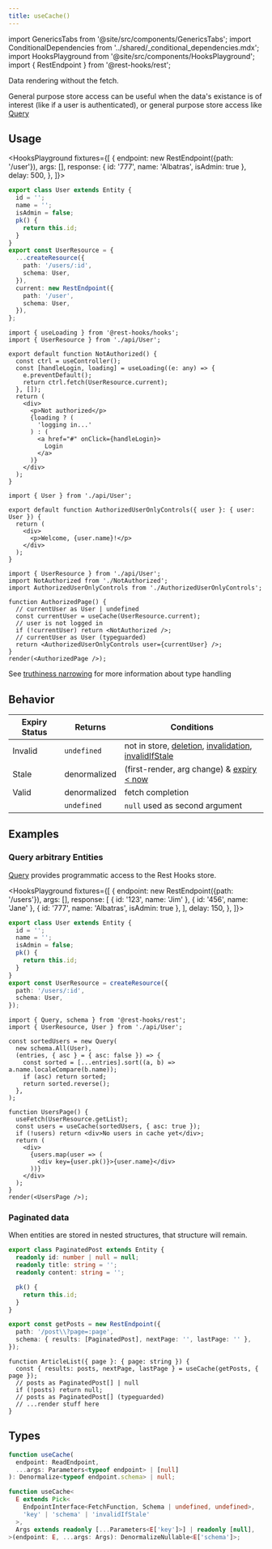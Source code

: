 ```yaml
---
title: useCache()
---
```


<head>
  <title>useCache() - Accessing Rest Hooks data without fetching</title>
</head>

import GenericsTabs from '@site/src/components/GenericsTabs';
import ConditionalDependencies from '../shared/\_conditional_dependencies.mdx';
import HooksPlayground from '@site/src/components/HooksPlayground';
import { RestEndpoint } from '@rest-hooks/rest';

Data rendering without the fetch.

General purpose store access can be useful when the data's existance is of interest (like if a user is authenticated),
or general purpose store access like [Query](/rest/api/Query)

## Usage

<HooksPlayground fixtures={[
{
endpoint: new RestEndpoint({path: '/user'}),
args: [],
response: { id: '777', name: 'Albatras', isAdmin: true },
delay: 500,
},
]}>

```ts title="api/User" collapsed
export class User extends Entity {
  id = '';
  name = '';
  isAdmin = false;
  pk() {
    return this.id;
  }
}
export const UserResource = {
  ...createResource({
    path: '/users/:id',
    schema: User,
  }),
  current: new RestEndpoint({
    path: '/user',
    schema: User,
  }),
};
```

```tsx title="NotAuthorized" collapsed
import { useLoading } from '@rest-hooks/hooks';
import { UserResource } from './api/User';

export default function NotAuthorized() {
  const ctrl = useController();
  const [handleLogin, loading] = useLoading((e: any) => {
    e.preventDefault();
    return ctrl.fetch(UserResource.current);
  }, []);
  return (
    <div>
      <p>Not authorized</p>
      {loading ? (
        'logging in...'
      ) : (
        <a href="#" onClick={handleLogin}>
          Login
        </a>
      )}
    </div>
  );
}
```

```tsx title="AuthorizedUserOnlyControls" collapsed
import { User } from './api/User';

export default function AuthorizedUserOnlyControls({ user }: { user: User }) {
  return (
    <div>
      <p>Welcome, {user.name}!</p>
    </div>
  );
}
```

```tsx title="AuthorizedPage"
import { UserResource } from './api/User';
import NotAuthorized from './NotAuthorized';
import AuthorizedUserOnlyControls from './AuthorizedUserOnlyControls';

function AuthorizedPage() {
  // currentUser as User | undefined
  const currentUser = useCache(UserResource.current);
  // user is not logged in
  if (!currentUser) return <NotAuthorized />;
  // currentUser as User (typeguarded)
  return <AuthorizedUserOnlyControls user={currentUser} />;
}
render(<AuthorizedPage />);
```

</HooksPlayground>

See [truthiness narrowing](https://www.typescriptlang.org/docs/handbook/2/narrowing.html#truthiness-narrowing) for
more information about type handling

## Behavior

| Expiry Status | Returns      | Conditions                                                                                                                                                                   |
| ------------- | ------------ | ---------------------------------------------------------------------------------------------------------------------------------------------------------------------------- |
| Invalid       | `undefined`  | not in store, [deletion](/rest/api/createResource#delete), [invalidation](./Controller.md#invalidate), [invalidIfStale](../concepts/expiry-policy.md#endpointinvalidifstale) |
| Stale         | denormalized | (first-render, arg change) & [expiry &lt; now](../concepts/expiry-policy.md)                                                                                                 |
| Valid         | denormalized | fetch completion                                                                                                                                                             |
|               | `undefined`  | `null` used as second argument                                                                                                                                               |

<ConditionalDependencies hook="useCache" />

## Examples

### Query arbitrary Entities

[Query](/rest/api/Query) provides programmatic access to the Rest Hooks store.

<HooksPlayground fixtures={[
{
endpoint: new RestEndpoint({path: '/users'}),
args: [],
response: [
{ id: '123', name: 'Jim' },
{ id: '456', name: 'Jane' },
{ id: '777', name: 'Albatras', isAdmin: true },
],
delay: 150,
},
]}>

```ts title="api/User.ts" collapsed
export class User extends Entity {
  id = '';
  name = '';
  isAdmin = false;
  pk() {
    return this.id;
  }
}
export const UserResource = createResource({
  path: '/users/:id',
  schema: User,
});
```

```tsx title="UsersPage.tsx" {15}
import { Query, schema } from '@rest-hooks/rest';
import { UserResource, User } from './api/User';

const sortedUsers = new Query(
  new schema.All(User),
  (entries, { asc } = { asc: false }) => {
    const sorted = [...entries].sort((a, b) => a.name.localeCompare(b.name));
    if (asc) return sorted;
    return sorted.reverse();
  },
);

function UsersPage() {
  useFetch(UserResource.getList);
  const users = useCache(sortedUsers, { asc: true });
  if (!users) return <div>No users in cache yet</div>;
  return (
    <div>
      {users.map(user => (
        <div key={user.pk()}>{user.name}</div>
      ))}
    </div>
  );
}
render(<UsersPage />);
```

</HooksPlayground>

### Paginated data

When entities are stored in nested structures, that structure will remain.

```typescript
export class PaginatedPost extends Entity {
  readonly id: number | null = null;
  readonly title: string = '';
  readonly content: string = '';

  pk() {
    return this.id;
  }
}

export const getPosts = new RestEndpoint({
  path: '/post\\?page=:page',
  schema: { results: [PaginatedPost], nextPage: '', lastPage: '' },
});
```

```tsx
function ArticleList({ page }: { page: string }) {
  const { results: posts, nextPage, lastPage } = useCache(getPosts, { page });
  // posts as PaginatedPost[] | null
  if (!posts) return null;
  // posts as PaginatedPost[] (typeguarded)
  // ...render stuff here
}
```

## Types

<GenericsTabs>

```typescript
function useCache(
  endpoint: ReadEndpoint,
  ...args: Parameters<typeof endpoint> | [null]
): Denormalize<typeof endpoint.schema> | null;
```

```typescript
function useCache<
  E extends Pick<
    EndpointInterface<FetchFunction, Schema | undefined, undefined>,
    'key' | 'schema' | 'invalidIfStale'
  >,
  Args extends readonly [...Parameters<E['key']>] | readonly [null],
>(endpoint: E, ...args: Args): DenormalizeNullable<E['schema']>;
```

</GenericsTabs>

